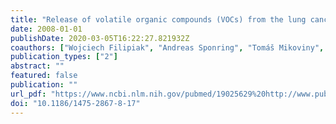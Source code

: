 ```yaml
---
title: "Release of volatile organic compounds (VOCs) from the lung cancer cell line CALU-1 in vitro"
date: 2008-01-01
publishDate: 2020-03-05T16:22:27.821932Z
coauthors: ["Wojciech Filipiak", "Andreas Sponring", "Tomáš Mikoviny", "Clemens Ager", "Jochen K. Schubert", "Wolfram Miekisch", "Anton Amann", "Jakob Troppmair"]
publication_types: ["2"]
abstract: ""
featured: false
publication: ""
url_pdf: "https://www.ncbi.nlm.nih.gov/pubmed/19025629%20http://www.pubmedcentral.nih.gov/articlerender.fcgi?artid=2639533%7B%5C&%7Dtool=pmcentrez%7B%5C&%7Drendertype=abstract"
doi: "10.1186/1475-2867-8-17"
---
```



